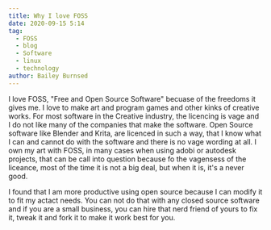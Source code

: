 ```yaml
---
title: Why I love FOSS
date: 2020-09-15 5:14
tag:
  - FOSS
  - blog
  - Software
  - linux
  - technology
author: Bailey Burnsed
---
```


I love FOSS, "Free and Open Source Software" becuase of the 
freedoms it gives me. I love to make art and program games and other kinks of creative works. For most software in the Creative industry, the licencing is vage and I do not like many of the companies that make the software. Open Source software like Blender and Krita, are licenced in such a way, that I know what I can and cannot do with the software and there is no vage wording at all. I own my art with FOSS, in many cases when using adobi or autodesk projects, that can be call into question because fo the vagensess of the liceance, most of the time it is not a big deal, but when it is, it's a never good. 

I found that I am more productive using open source because I can modify it to fit my actact needs. You can not do that with any closed source software and if you are a small business, you can hire that nerd friend of yours to fix it, tweak it and fork it to make it work best for you.
